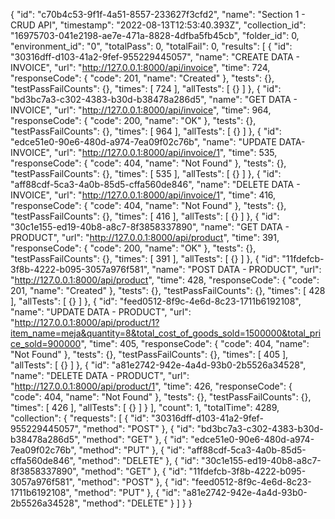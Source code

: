 {
	"id": "c70b4c53-9f1f-4a51-8557-233627f3cfd2",
	"name": "Section 1 - CRUD API",
	"timestamp": "2022-08-13T12:53:40.393Z",
	"collection_id": "16975703-041e2198-ae7e-471a-8828-4dfba5fb45cb",
	"folder_id": 0,
	"environment_id": "0",
	"totalPass": 0,
	"totalFail": 0,
	"results": [
		{
			"id": "30316dff-d103-41a2-9fef-955229445057",
			"name": "CREATE DATA - INVOICE",
			"url": "http://127.0.0.1:8000/api/invoice",
			"time": 724,
			"responseCode": {
				"code": 201,
				"name": "Created"
			},
			"tests": {},
			"testPassFailCounts": {},
			"times": [
				724
			],
			"allTests": [
				{}
			]
		},
		{
			"id": "bd3bc7a3-c302-4383-b30d-b38478a286d5",
			"name": "GET DATA - INVOICE",
			"url": "http://127.0.0.1:8000/api/invoice",
			"time": 964,
			"responseCode": {
				"code": 200,
				"name": "OK"
			},
			"tests": {},
			"testPassFailCounts": {},
			"times": [
				964
			],
			"allTests": [
				{}
			]
		},
		{
			"id": "edce51e0-90e6-480d-a974-7ea09f02c76b",
			"name": "UPDATE DATA- INVOICE",
			"url": "http://127.0.0.1:8000/api/invoice/1",
			"time": 535,
			"responseCode": {
				"code": 404,
				"name": "Not Found"
			},
			"tests": {},
			"testPassFailCounts": {},
			"times": [
				535
			],
			"allTests": [
				{}
			]
		},
		{
			"id": "aff88cdf-5ca3-4a0b-85d5-cffa560de846",
			"name": "DELETE DATA - INVOICE",
			"url": "http://127.0.0.1:8000/api/invoice/1",
			"time": 416,
			"responseCode": {
				"code": 404,
				"name": "Not Found"
			},
			"tests": {},
			"testPassFailCounts": {},
			"times": [
				416
			],
			"allTests": [
				{}
			]
		},
		{
			"id": "30c1e155-ed19-40b8-a8c7-8f3858337890",
			"name": "GET DATA - PRODUCT",
			"url": "http://127.0.0.1:8000/api/product",
			"time": 391,
			"responseCode": {
				"code": 200,
				"name": "OK"
			},
			"tests": {},
			"testPassFailCounts": {},
			"times": [
				391
			],
			"allTests": [
				{}
			]
		},
		{
			"id": "11fdefcb-3f8b-4222-b095-3057a976f581",
			"name": "POST DATA - PRODUCT",
			"url": "http://127.0.0.1:8000/api/product",
			"time": 428,
			"responseCode": {
				"code": 201,
				"name": "Created"
			},
			"tests": {},
			"testPassFailCounts": {},
			"times": [
				428
			],
			"allTests": [
				{}
			]
		},
		{
			"id": "feed0512-8f9c-4e6d-8c23-1711b6192108",
			"name": "UPDATE DATA - PRODUCT",
			"url": "http://127.0.0.1:8000/api/product/1?item_name=meja&quantity=8&total_cost_of_goods_sold=1500000&total_price_sold=900000",
			"time": 405,
			"responseCode": {
				"code": 404,
				"name": "Not Found"
			},
			"tests": {},
			"testPassFailCounts": {},
			"times": [
				405
			],
			"allTests": [
				{}
			]
		},
		{
			"id": "a81e2742-942e-4a4d-93b0-2b5526a34528",
			"name": "DELETE DATA - PRODUCT",
			"url": "http://127.0.0.1:8000/api/product/1",
			"time": 426,
			"responseCode": {
				"code": 404,
				"name": "Not Found"
			},
			"tests": {},
			"testPassFailCounts": {},
			"times": [
				426
			],
			"allTests": [
				{}
			]
		}
	],
	"count": 1,
	"totalTime": 4289,
	"collection": {
		"requests": [
			{
				"id": "30316dff-d103-41a2-9fef-955229445057",
				"method": "POST"
			},
			{
				"id": "bd3bc7a3-c302-4383-b30d-b38478a286d5",
				"method": "GET"
			},
			{
				"id": "edce51e0-90e6-480d-a974-7ea09f02c76b",
				"method": "PUT"
			},
			{
				"id": "aff88cdf-5ca3-4a0b-85d5-cffa560de846",
				"method": "DELETE"
			},
			{
				"id": "30c1e155-ed19-40b8-a8c7-8f3858337890",
				"method": "GET"
			},
			{
				"id": "11fdefcb-3f8b-4222-b095-3057a976f581",
				"method": "POST"
			},
			{
				"id": "feed0512-8f9c-4e6d-8c23-1711b6192108",
				"method": "PUT"
			},
			{
				"id": "a81e2742-942e-4a4d-93b0-2b5526a34528",
				"method": "DELETE"
			}
		]
	}
}
